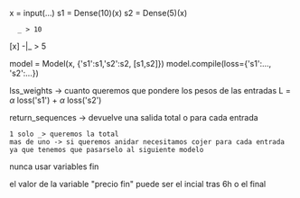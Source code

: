 x = input($\ldots$)
s1 = Dense(10)(x)
s2 = Dense(5)(x)

      _ > 10
[x] -|_ > 5

model = Model(x, {'s1':s1,'s2':s2, [s1,s2]})
model.compile(loss={'s1':$\ldots$, 's2':$\ldots$})

lss_weights -> cuanto queremos que pondere los pesos de las entradas
L = $\alpha$ loss('s1') + $\alpha$ loss('s2')

return_sequences -> devuelve una salida total o para cada entrada

    1 solo _> queremos la total
    mas de uno -> si queremos anidar necesitamos cojer para cada entrada ya que tenemos que pasarselo al siguiente modelo

nunca usar variables fin

el valor de la variable "precio fin" puede ser el incial tras 6h o el final